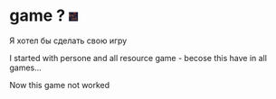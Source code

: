 # game ?   ![icon.png](etc/icon.png)
Я хотел бы сделать свою игру

I started with persone and all resource game - becose this have in all games...

Now this game not worked




